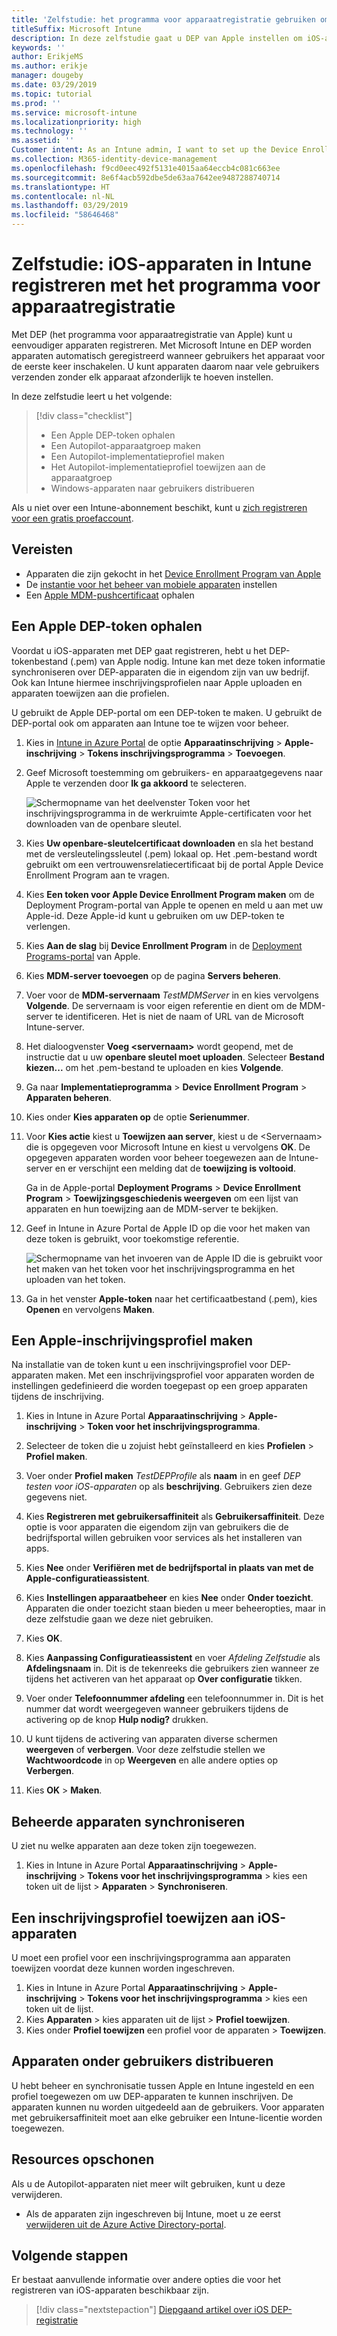 ```yaml
---
title: 'Zelfstudie: het programma voor apparaatregistratie gebruiken om iOS-apparaten in Intune te registreren'
titleSuffix: Microsoft Intune
description: In deze zelfstudie gaat u DEP van Apple instellen om iOS-apparaten in Intune te registreren.
keywords: ''
author: ErikjeMS
ms.author: erikje
manager: dougeby
ms.date: 03/29/2019
ms.topic: tutorial
ms.prod: ''
ms.service: microsoft-intune
ms.localizationpriority: high
ms.technology: ''
ms.assetid: ''
Customer intent: As an Intune admin, I want to set up the Device Enrollment Program so that users can automatically enroll in Intune.
ms.collection: M365-identity-device-management
ms.openlocfilehash: f9cd0eec492f5131e4015aa64eccb4c081c663ee
ms.sourcegitcommit: 8e6f4acb592dbe5de63aa7642ee9487288740714
ms.translationtype: HT
ms.contentlocale: nl-NL
ms.lasthandoff: 03/29/2019
ms.locfileid: "58646468"
---
```

# <a name="tutorial-use-the-device-enrollment-program-to-enroll-ios-devices-in-intune"></a>Zelfstudie: iOS-apparaten in Intune registreren met het programma voor apparaatregistratie
Met DEP (het programma voor apparaatregistratie van Apple) kunt u eenvoudiger apparaten registreren. Met Microsoft Intune en DEP worden apparaten automatisch geregistreerd wanneer gebruikers het apparaat voor de eerste keer inschakelen. U kunt apparaten daarom naar vele gebruikers verzenden zonder elk apparaat afzonderlijk te hoeven instellen. 

In deze zelfstudie leert u het volgende:
> [!div class="checklist"]
> * Een Apple DEP-token ophalen
> * Een Autopilot-apparaatgroep maken
> * Een Autopilot-implementatieprofiel maken
> * Het Autopilot-implementatieprofiel toewijzen aan de apparaatgroep
> * Windows-apparaten naar gebruikers distribueren

Als u niet over een Intune-abonnement beschikt, kunt u [zich registreren voor een gratis proefaccount](free-trial-sign-up.md).

## <a name="prerequisites"></a>Vereisten
- Apparaten die zijn gekocht in het [Device Enrollment Program van Apple](http://deploy.apple.com)
- De [instantie voor het beheer van mobiele apparaten](mdm-authority-set.md) instellen
- Een [Apple MDM-pushcertificaat](apple-mdm-push-certificate-get.md) ophalen

## <a name="get-an-apple-dep-token"></a>Een Apple DEP-token ophalen
Voordat u iOS-apparaten met DEP gaat registreren, hebt u het DEP-tokenbestand (.pem) van Apple nodig. Intune kan met deze token informatie synchroniseren over DEP-apparaten die in eigendom zijn van uw bedrijf. Ook kan Intune hiermee inschrijvingsprofielen naar Apple uploaden en apparaten toewijzen aan die profielen.

U gebruikt de Apple DEP-portal om een DEP-token te maken. U gebruikt de DEP-portal ook om apparaten aan Intune toe te wijzen voor beheer.

1. Kies in [Intune in Azure Portal](https://aka.ms/intuneportal) de optie **Apparaatinschrijving** > **Apple-inschrijving** > **Tokens inschrijvingsprogramma** > **Toevoegen**.

2. Geef Microsoft toestemming om gebruikers- en apparaatgegevens naar Apple te verzenden door **Ik ga akkoord** te selecteren.

   ![Schermopname van het deelvenster Token voor het inschrijvingsprogramma in de werkruimte Apple-certificaten voor het downloaden van de openbare sleutel.](./media/device-enrollment-program-enroll-ios-newui/add-enrollment-program-token-pane.png)

3. Kies **Uw openbare-sleutelcertificaat downloaden** en sla het bestand met de versleutelingssleutel (.pem) lokaal op. Het .pem-bestand wordt gebruikt om een vertrouwensrelatiecertificaat bij de portal Apple Device Enrollment Program aan te vragen.

4. Kies **Een token voor Apple Device Enrollment Program maken** om de Deployment Program-portal van Apple te openen en meld u aan met uw Apple-id. Deze Apple-id kunt u gebruiken om uw DEP-token te verlengen.

5.  Kies **Aan de slag** bij **Device Enrollment Program** in de [Deployment Programs-portal](https://deploy.apple.com) van Apple.

4. Kies **MDM-server toevoegen** op de pagina **Servers beheren**.

5. Voer voor de **MDM-servernaam** *TestMDMServer* in en kies vervolgens **Volgende**. De servernaam is voor eigen referentie en dient om de MDM-server te identificeren. Het is niet de naam of URL van de Microsoft Intune-server.

6. Het dialoogvenster **Voeg &lt;servernaam&gt;** wordt geopend, met de instructie dat u uw **openbare sleutel moet uploaden**. Selecteer **Bestand kiezen...** om het .pem-bestand te uploaden en kies **Volgende**.

6. Ga naar **Implementatieprogramma** > **Device Enrollment Program** > **Apparaten beheren**.
7. Kies onder **Kies apparaten op** de optie **Serienummer**. <!--ask Tiffany about this-->

8. Voor **Kies actie** kiest u **Toewijzen aan server**, kiest u de &lt;Servernaam&gt; die is opgegeven voor Microsoft Intune en kiest u vervolgens **OK**. De opgegeven apparaten worden voor beheer toegewezen aan de Intune-server en er verschijnt een melding dat de **toewijzing is voltooid**.

   Ga in de Apple-portal **Deployment Programs** &gt; **Device Enrollment Program** &gt; **Toewijzingsgeschiedenis weergeven** om een lijst van apparaten en hun toewijzing aan de MDM-server te bekijken.

9. Geef in Intune in Azure Portal de Apple ID op die voor het maken van deze token is gebruikt, voor toekomstige referentie.

    ![Schermopname van het invoeren van de Apple ID die is gebruikt voor het maken van het token voor het inschrijvingsprogramma en het uploaden van het token.](./media/device-enrollment-program-enroll-ios/image03.png)

10. Ga in het venster **Apple-token** naar het certificaatbestand (.pem), kies **Openen** en vervolgens **Maken**. 

## <a name="create-an-apple-enrollment-profile"></a>Een Apple-inschrijvingsprofiel maken
Na installatie van de token kunt u een inschrijvingsprofiel voor DEP-apparaten maken. Met een inschrijvingsprofiel voor apparaten worden de instellingen gedefinieerd die worden toegepast op een groep apparaten tijdens de inschrijving.

1. Kies in Intune in Azure Portal **Apparaatinschrijving** > **Apple-inschrijving** > **Token voor het inschrijvingsprogramma**.

2. Selecteer de token die u zojuist hebt geïnstalleerd en kies **Profielen** > **Profiel maken**.

3. Voer onder **Profiel maken** *TestDEPProfile* als **naam** in en geef *DEP testen voor iOS-apparaten* op als **beschrijving**. Gebruikers zien deze gegevens niet.

4. Kies **Registreren met gebruikersaffiniteit** als **Gebruikersaffiniteit**. Deze optie is voor apparaten die eigendom zijn van gebruikers die de bedrijfsportal willen gebruiken voor services als het installeren van apps.

5. Kies **Nee** onder **Verifiëren met de bedrijfsportal in plaats van met de Apple-configuratieassistent**.

6. Kies **Instellingen apparaatbeheer** en kies **Nee** onder **Onder toezicht**. Apparaten die onder toezicht staan bieden u meer beheeropties, maar in deze zelfstudie gaan we deze niet gebruiken.

7. Kies **OK**.

8. Kies **Aanpassing Configuratieassistent** en voer *Afdeling Zelfstudie* als **Afdelingsnaam** in. Dit is de tekenreeks die gebruikers zien wanneer ze tijdens het activeren van het apparaat op **Over configuratie** tikken.

9. Voer onder **Telefoonnummer afdeling** een telefoonnummer in. Dit is het nummer dat wordt weergegeven wanneer gebruikers tijdens de activering op de knop **Hulp nodig?** drukken.

10. U kunt tijdens de activering van apparaten diverse schermen **weergeven** of **verbergen**. Voor deze zelfstudie stellen we **Wachtwoordcode** in op **Weergeven** en alle andere opties op **Verbergen**.

11. Kies **OK** > **Maken**.

## <a name="sync-managed-devices"></a>Beheerde apparaten synchroniseren

U ziet nu welke apparaten aan deze token zijn toegewezen.

1. Kies in Intune in Azure Portal **Apparaatinschrijving** > **Apple-inschrijving** > **Tokens voor het inschrijvingsprogramma** > kies een token uit de lijst > **Apparaten** > **Synchroniseren**.

## <a name="assign-an-enrollment-profile-to-ios-devices"></a>Een inschrijvingsprofiel toewijzen aan iOS-apparaten

U moet een profiel voor een inschrijvingsprogramma aan apparaten toewijzen voordat deze kunnen worden ingeschreven.

1. Kies in Intune in Azure Portal **Apparaatinschrijving** > **Apple-inschrijving** > **Tokens voor het inschrijvingsprogramma** > kies een token uit de lijst.
2. Kies **Apparaten** > kies apparaten uit de lijst > **Profiel toewijzen**.
3. Kies onder **Profiel toewijzen** een profiel voor de apparaten > **Toewijzen**.

## <a name="distribute-devices-to-users"></a>Apparaten onder gebruikers distribueren

U hebt beheer en synchronisatie tussen Apple en Intune ingesteld en een profiel toegewezen om uw DEP-apparaten te kunnen inschrijven. De apparaten kunnen nu worden uitgedeeld aan de gebruikers. Voor apparaten met gebruikersaffiniteit moet aan elke gebruiker een Intune-licentie worden toegewezen.

## <a name="clean-up-resources"></a>Resources opschonen

Als u de Autopilot-apparaten niet meer wilt gebruiken, kunt u deze verwijderen.

- Als de apparaten zijn ingeschreven bij Intune, moet u ze eerst [verwijderen uit de Azure Active Directory-portal](devices-wipe.md#delete-devices-from-the-azure-active-directory-portal).

<!--ask tiffany how to do this-->

## <a name="next-steps"></a>Volgende stappen

Er bestaat aanvullende informatie over andere opties die voor het registreren van iOS-apparaten beschikbaar zijn.

> [!div class="nextstepaction"]
> [Diepgaand artikel over iOS DEP-registratie](device-enrollment-program-enroll-ios.md)
